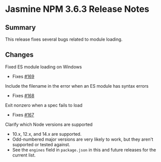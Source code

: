 # Jasmine NPM 3.6.3 Release Notes

## Summary

This release fixes several bugs related to module loading.

## Changes

Fixed ES module loading on Windows

  * Fixes [#169](https://github.com/jasmine/jasmine-npm/issues/169)

Include the filename in the error when an ES module has syntax errors

  * Fixes [#168](https://github.com/jasmine/jasmine-npm/issues/168)


Exit nonzero when a spec fails to load

  * Fixes [#167](https://github.com/jasmine/jasmine-npm/issues/167)

Clarify which Node versions are supported
  * 10.x, 12.x, and 14.x are supported.
  * Odd-numbered major versions are very likely to work, but they aren't supported or tested against.
  * See the `engines` field in `package.json` in this and future releases for the current list.
